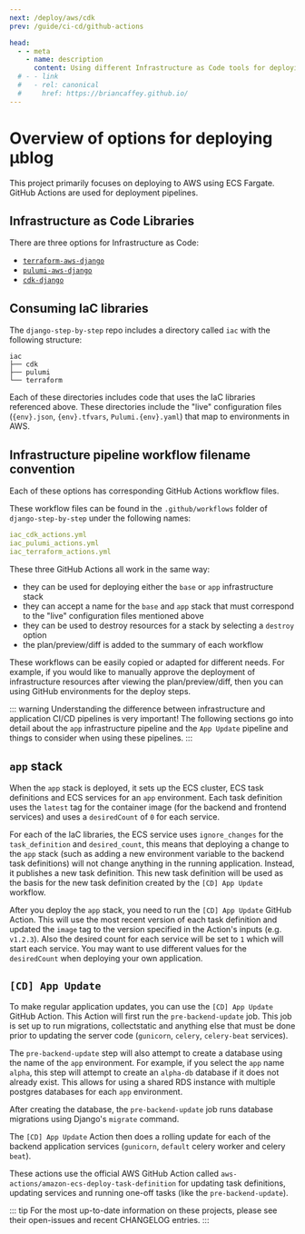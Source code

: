 ```yaml
---
next: /deploy/aws/cdk
prev: /guide/ci-cd/github-actions

head:
  - - meta
    - name: description
      content: Using different Infrastructure as Code tools for deploying Django projects
  # - - link
  #   - rel: canonical
  #     href: https://briancaffey.github.io/
---
```


# Overview of options for deploying μblog

This project primarily focuses on deploying to AWS using ECS Fargate. GitHub Actions are used for deployment pipelines.

## Infrastructure as Code Libraries

There are three options for Infrastructure as Code:

- [`terraform-aws-django`](https://github.com/briancaffey/terraform-aws-django)
- [`pulumi-aws-django`](https://github.com/briancaffey/pulumi-aws-django)
- [`cdk-django`](https://github.com/briancaffey/cdk-django)

## Consuming IaC libraries

The `django-step-by-step` repo includes a directory called `iac` with the following structure:

```
iac
├── cdk
├── pulumi
└── terraform
```

Each of these directories includes code that uses the IaC libraries referenced above. These directories include the "live" configuration files (`{env}.json`, `{env}.tfvars`, `Pulumi.{env}.yaml`) that map to environments in AWS.

## Infrastructure pipeline workflow filename convention

Each of these options has corresponding GitHub Actions workflow files.

These workflow files can be found in the `.github/workflows` folder of `django-step-by-step` under the following names:

```yaml
iac_cdk_actions.yml
iac_pulumi_actions.yml
iac_terraform_actions.yml
```

These three GitHub Actions all work in the same way:

- they can be used for deploying either the `base` or `app` infrastructure stack
- they can accept a name for the `base` and `app` stack that must correspond to the "live" configuration files mentioned above
- they can be used to destroy resources for a stack by selecting a `destroy` option
- the plan/preview/diff is added to the summary of each workflow

These workflows can be easily copied or adapted for different needs. For example, if you would like to manually approve the deployment of infrastructure resources after viewing the plan/preview/diff, then you can using GitHub environments for the deploy steps.

::: warning
Understanding the difference between infrastructure and application CI/CD pipelines is very important! The following sections go into detail about the `app` infrastructure pipeline and the `App Update` pipeline and things to consider when using these pipelines.
:::

## `app` stack

When the `app` stack is deployed, it sets up the ECS cluster, ECS task definitions and ECS services for an `app` environment. Each task definition uses the `latest` tag for the container image (for the backend and frontend services) and uses a `desiredCount` of `0` for each service.

For each of the IaC libraries, the ECS service uses `ignore_changes` for the `task_definition` and `desired_count`, this means that deploying a change to the `app` stack (such as adding a new environment variable to the backend task definitions) will not change anything in the running application. Instead, it publishes a new task definition. This new task definition will be used as the basis for the new task definition created by the `[CD] App Update` workflow.

After you deploy the `app` stack, you need to run the `[CD] App Update` GitHub Action. This will use the most recent version of each task definition and updated the `image` tag to the version specified in the Action's inputs (e.g. `v1.2.3`). Also the desired count for each service will be set to `1` which will start each service. You may want to use different values for the `desiredCount` when deploying your own application.

## `[CD] App Update`

To make regular application updates, you can use the `[CD] App Update` GitHub Action. This Action will first run the `pre-backend-update` job. This job is set up to run migrations, collectstatic and anything else that must be done prior to updating the server code (`gunicorn`, `celery`, `celery-beat` services).

The `pre-backend-update` step will also attempt to create a database using the name of the `app` environment. For example, if you select the `app` name `alpha`, this step will attempt to create an `alpha-db` database if it does not already exist. This allows for using a shared RDS instance with multiple postgres databases for each `app` environment.

After creating the database, the `pre-backend-update` job runs database migrations using Django's `migrate` command.

The `[CD] App Update` Action then does a rolling update for each of the backend application services (`gunicorn`, `default` celery worker and celery `beat`).

These actions use the official AWS GitHub Action called `aws-actions/amazon-ecs-deploy-task-definition` for updating task definitions, updating services and running one-off tasks (like the `pre-backend-update`).

::: tip
For the most up-to-date information on these projects, please see their open-issues and recent CHANGELOG entries.
:::
